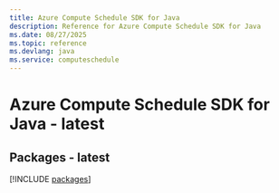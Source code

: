 ```yaml
---
title: Azure Compute Schedule SDK for Java
description: Reference for Azure Compute Schedule SDK for Java
ms.date: 08/27/2025
ms.topic: reference
ms.devlang: java
ms.service: computeschedule
---
```

# Azure Compute Schedule SDK for Java - latest
## Packages - latest
[!INCLUDE [packages](compute-schedule-index.md)]